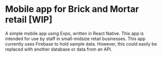 # Mobile app for Brick and Mortar retail [WIP]
A simple mobile app using Expo, written in React Native. This app is intended for use by staff in small-midsize retail businesses. This app currently uses Firebase to hold sample data. However, this could easily be replaced with another database or data from an API.

